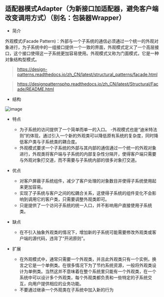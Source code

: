 ## 适配器模式Adapter（为新接口加适配器，避免客户端改变调用方式）（别名：包装器Wrapper）

- 简介

外观模式(Facade Pattern)：外部与一个子系统的通信必须通过一个统一的外观对象进行，为子系统中的一组接口提供一个一致的界面，外观模式定义了一个高层接口，这个接口使得这一子系统更加容易使用。外观模式又称为门面模式，它是一种对象结构型模式。

> https://design-patterns.readthedocs.io/zh_CN/latest/structural_patterns/facade.html

> https://designpatternsphp.readthedocs.io/zh_CN/latest/Structural/Facade/README.html

- 结构

![image](https://design-patterns.readthedocs.io/zh_CN/latest/_images/Facade.jpg)

- 特点
  - 为子系统的访问提供了一个简单而单一的入口。 -外观模式也是“迪米特法则”的体现，通过引入一个新的外观类可以降低原有系统的复杂度，同时降低客户类与子系统类的耦合度。 
  - 外观模式要求一个子系统的外部与其内部的通信通过一个统一的外观对象进行，外观类将客户端与子系统的内部复杂性分隔开，使得客户端只需要与外观对象打交道，而不需要与子系统内部的很多对象打交道。

- 优点
  - 对客户屏蔽子系统组件，减少了客户处理的对象数目并使得子系统使用起来更加容易。
  - 实现了子系统与客户之间的松耦合关系，这使得子系统的组件变化不会影响到调用它的客户类，只需要调整外观类即可。
  - 只是提供了一个访问子系统的统一入口，并不影响用户直接使用子系统类。
- 缺点
  - 在不引入抽象外观类的情况下，增加新的子系统可能需要修改外观类或客户端的源代码，违背了“开闭原则”。

- 扩展

  - 在外观模式中，通常只需要一个外观类，并且此外观类只有一个实例，换言之它是一个单例类。在很多情况下为了节约系统资源，一般将外观类设计为单例类。当然这并不意味着在整个系统里只能有一个外观类，在一个系统中可以设计多个外观类，每个外观类都负责和一些特定的子系统交互，向用户提供相应的业务功能。
  - 不要通过继承一个外观类在子系统中加入新的行为
